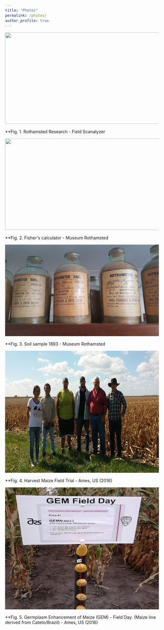 ```yaml
---
title: "Photos"
permalink: /photos/
author_profile: true
---
```


<img src="https://raw.githubusercontent.com/DaniloLyra/danilolyra.github.io/master/images/UK1.jpg" width="700" height="300">

**Fig. 1. Rothamsted Research - Field Scanalyzer 

<img src="https://raw.githubusercontent.com/DaniloLyra/danilolyra.github.io/master/images/UK2.jpg" width="700" height="300">

**Fig. 2. Fisher's calculator - Museum Rothamsted

<img src="https://raw.githubusercontent.com/DaniloLyra/danilolyra.github.io/master/images/UK3.jpg" width="700" height="300">

**Fig. 3. Soil sample 1893 - Museum Rothamsted 

<img src="https://raw.githubusercontent.com/DaniloLyra/danilolyra.github.io/master/images/US1.jpg" width="700" height="400">

**Fig. 4. Harvest Maize Field Trial - Ames, US (2016)

<img src="https://raw.githubusercontent.com/DaniloLyra/danilolyra.github.io/master/images/US2.jpg" width="700" height="400">

**Fig. 5. Germplasm Enhancement of Maize (GEM) - Field Day. (Maize line derived from Cateto/Brazil) - Ames, US (2016)

